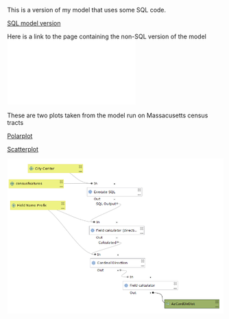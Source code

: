 This is a version of my model that uses some SQL code.

[SQL model version](SQL_Az_Model.model3)

Here is a link to the page containing the non-SQL version of the model
![first_model](qgisModel.md)

These are two plots taken from the model run on Massacusetts census tracts

[Polarplot](polar.html)

[Scatterplot](Scat.html)

![Capture of the SQL Model in Edit Mode](model_sql.PNG)
